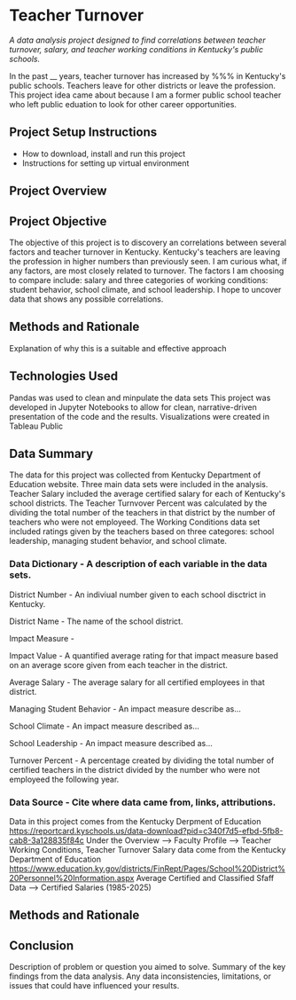 # Teacher Turnover
*A data analysis project designed to find correlations between teacher turnover, salary, and teacher working conditions in Kentucky's public schools.*

In the past __ years, teacher turnover has increased by %%% in Kentucky's public schools. Teachers leave for other districts or leave the profession. This project idea came about because I am a former public school teacher who left public eduation to look for other career opportunities.

## Project Setup Instructions
- How to download, install and run this project
- Instructions for setting up virtual environment

## Project Overview

## Project Objective 
The objective of this project is to discovery an correlations between several factors and teacher turnover in Kentucky. Kentucky's teachers are leaving the profession in higher numbers than previously seen. I am curious what, if any factors, are most closely related to turnover. The factors I am choosing to compare include: salary and three categories of working conditions: student behavior, school climate, and school leadership. I hope to uncover data that shows any possible correlations.

## Methods and Rationale
Explanation of why this is a suitable and effective approach


## Technologies Used
  Pandas was used to clean and minpulate the data sets
  This project was developed in Jupyter Notebooks to allow for clean, narrative-driven presentation of the code and the results.
  Visualizations were created in Tableau Public
  
## Data Summary 

The data for this project was collected from Kentucky Department of Education website. Three main data sets were included in the analysis. Teacher Salary included the average certified salary for each of Kentucky's school districts. The Teacher Turnvover Percent was calculated by the dividing the total number of the teachers in that district by the number of teachers who were not employeed. The Working Conditions data set included ratings given by the teachers based on three categores: school leadership, managing student behavior, and school climate. 

### Data Dictionary - A description of each variable in the data sets.
  District Number - An indiviual number given to each school disctrict in Kentucky.
  
  District Name - The name of the school district.
  
  Impact Measure - 
  
  Impact Value - A quantified average rating for that impact measure based on an average score given from each teacher in the district.
  
  Average Salary - The average salary for all certified employees in that district.
  
  Managing Student Behavior - An impact measure describe as...
  
  School Climate - An impact measure described as...
  
  School Leadership - An impact measure described as...
  
  Turnover Percent - A percentage created by dividing the total number of certified teachers in the district divided by the number who were not employeed the following year. 



### Data Source - Cite where data came from, links, attributions.
  Data in this project comes from the Kentucky Derpment of Education https://reportcard.kyschools.us/data-download?pid=c340f7d5-efbd-5fb8-cab8-3a128835f84c Under the Overview --> Faculty Profile --> Teacher Working Conditions, Teacher Turnover
  Salary data come from the Kentucky Department of Education https://www.education.ky.gov/districts/FinRept/Pages/School%20District%20Personnel%20Information.aspx Average Certified and Classified Sfaff Data --> Certified Salaries (1985-2025)




## Methods and Rationale


## Conclusion
 Description of problem or question you aimed to solve. Summary of the key findings from the data analysis. Any data inconsistencies, limitations, or issues that could have influenced your results.




